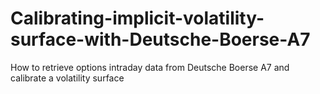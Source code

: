 # Calibrating-implicit-volatility-surface-with-Deutsche-Boerse-A7
How to retrieve options intraday data from Deutsche Boerse A7 and calibrate a volatility surface
